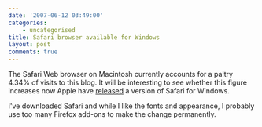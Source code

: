 ```yaml
---
date: '2007-06-12 03:49:00'
categories:
    - uncategorised
title: Safari browser available for Windows
layout: post
comments: true
---
```


The Safari Web browser on Macintosh currently accounts for a paltry
4.34% of visits to this blog. It will be interesting to see whether this
figure increases now Apple have
[released](http://www.apple.com/safari/download/) a version of Safari
for Windows.

I've downloaded Safari and while I like the fonts and appearance, I
probably use too many Firefox add-ons to make the change permanently.
